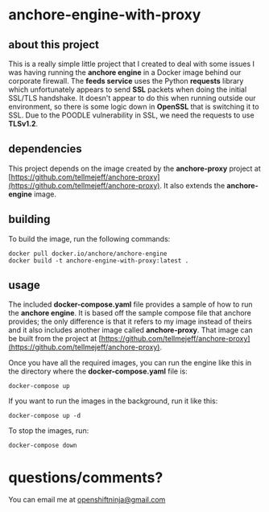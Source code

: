 # anchore-engine-with-proxy
## about this project

This is a really simple little project that I created to deal with some issues I was having running the **anchore engine** in a Docker image behind our corporate firewall. The **feeds service** uses the Python **requests** library which unfortunately appears to send **SSL** packets when doing the initial SSL/TLS handshake. It doesn't appear to do this when running outside our environment, so there is some logic down in **OpenSSL** that is switching it to SSL. Due to the POODLE vulnerability in SSL, we need the requests to use **TLSv1.2**.

## dependencies

This project depends on the image created by the **anchore-proxy** project at [https://github.com/tellmejeff/anchore-proxy](https://github.com/tellmejeff/anchore-proxy). It also extends the **anchore-engine** image.

## building

To build the image, run the following commands:

```
docker pull docker.io/anchore/anchore-engine
docker build -t anchore-engine-with-proxy:latest .
```

## usage

The included **docker-compose.yaml** file provides a sample of how to run the **anchore engine**. It is based off the sample compose file that anchore provides; the only difference is that it refers to my image instead of theirs and it also includes another image called **anchore-proxy**. That image can be built from the project at [https://github.com/tellmejeff/anchore-proxy](https://github.com/tellmejeff/anchore-proxy).

Once you have all the required images, you can run the engine like this in the directory where the **docker-compose.yaml** file is:

```
docker-compose up
```

If you want to run the images in the background, run it like this:

```
docker-compose up -d
```

To stop the images, run:

```
docker-compose down
```

# questions/comments?

You can email me at openshiftninja@gmail.com
